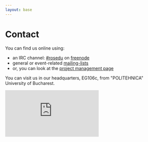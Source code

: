 ```yaml
---
layout: base
---
```


# Contact

You can find us online using:

 * an IRC channel: <a href="http://webchat.freenode.net/?channels=rosedu">#rosedu</a> on <a href="http://freenode.net/">freenode</a>
 * general or event-related <a href="http://lists.rosedu.org/listinfo">mailing-lists</a>
 * or, you can look at the <a href="https://projects.rosedu.org/">project management page</a>

You can visit us in our headquarters, EG106c, from &quot;POLITEHNICA&quot; University of Bucharest.

<div class="spacer">
    <!-- clear -->
</div>
<iframe allowtransparency="true" frameborder="0" scrolling="no" src="http://www.facebook.com/plugins/like.php?href=http%3A%2F%2Fwww.facebook.com%2F%23%21%2Fpages%2FROSEdu%2F111655162229859&amp;layout=standard&amp;show_faces=true&amp;width=450&amp;action=like&amp;colorscheme=light&amp;height=80">
    <!-- nothing here -->
</iframe>
